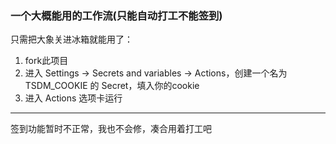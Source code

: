 ### 一个大概能用的工作流(只能自动打工不能签到)

只需把大象关进冰箱就能用了：
1. fork此项目
2. 进入 Settings → Secrets and variables → Actions，创建一个名为 TSDM_COOKIE 的 Secret，填入你的cookie  
3. 进入 Actions 选项卡运行

---
签到功能暂时不正常，我也不会修，凑合用着打工吧
